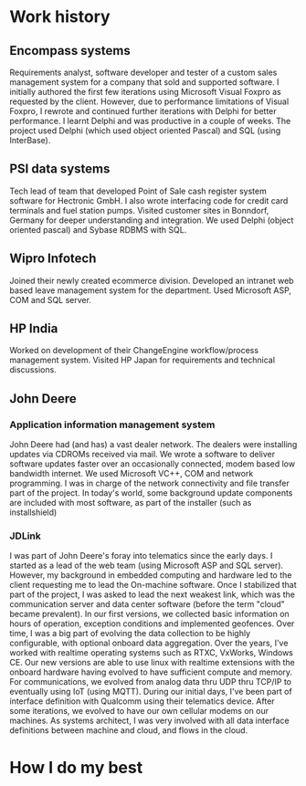 # Work history
## Encompass systems
Requirements analyst, software developer and tester of a custom sales management system for a company that sold and supported software. I initially authored the first few iterations using Microsoft Visual Foxpro as requested by the client. However, due to performance limitations of Visual Foxpro, I rewrote and continued further iterations with Delphi for better performance. I learnt Delphi and was productive in a couple of weeks. The project used Delphi (which used object oriented Pascal) and SQL (using InterBase). 

## PSI data systems
Tech lead of team that developed Point of Sale cash register system software for Hectronic GmbH. I also wrote interfacing code for credit card terminals and fuel station pumps. Visited customer sites in Bonndorf, Germany for deeper understanding and integration. We used Delphi (object oriented pascal) and Sybase RDBMS with SQL.

## Wipro Infotech
Joined their newly created ecommerce division. Developed an intranet web based leave management system for the department. Used Microsoft ASP, COM and SQL server.

## HP India
Worked on development of their ChangeEngine workflow/process management system. Visited HP Japan for requirements and technical discussions.

## John Deere
### Application information management system
John Deere had (and has) a vast dealer network. The dealers were installing updates via CDROMs received via mail. We wrote a software to deliver software updates faster over an occasionally connected, modem based low bandwidth internet. We used Microsoft VC++, COM and network programming. I was in charge of the network connectivity and file transfer part of the project. In today's world, some background update components are included with most software, as part of the installer (such as installshield)

### JDLink 
I was part of John Deere's foray into telematics since the early days. I started as a lead of the web team (using Microsoft ASP and SQL server). However, my background in embedded computing and hardware led to the client requesting me to lead the On-machine software. Once I stabilized that part of the project, I was asked to lead the next weakest link, which was the communication server and data center software (before the term "cloud" became prevalent). 
In our first versions, we collected basic information on hours of operation, exception conditions and implemented geofences. Over time, I was a big part of evolving the data collection to be highly configurable, with optional onboard data aggregation. Over the years, I've worked with realtime operating systems such as RTXC, VxWorks, Windows CE. Our new versions are able to use linux with realtime extensions with the onboard hardware having evolved to have sufficient compute and memory. For communications, we evolved from analog data thru UDP thru TCP/IP to eventually using IoT (using MQTT). During our initial days, I've been part of interface definition with Qualcomm using their telematics device. After some iterations, we evolved to have our own cellular modems on our machines. As systems architect, I was very involved with all data interface definitions between machine and cloud, and flows in the cloud.

# How I do my best
